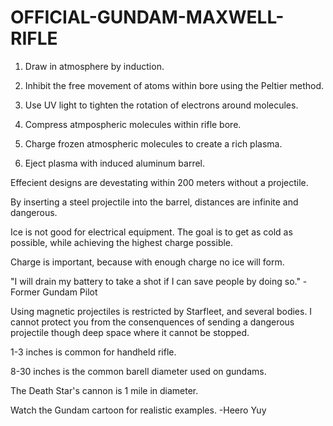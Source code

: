 # OFFICIAL-GUNDAM-MAXWELL-RIFLE

1. Draw in atmosphere by induction.

2. Inhibit the free movement of atoms within bore using the Peltier method.

3. Use UV light to tighten the rotation of electrons around molecules.

4. Compress atmpospheric molecules within rifle bore.

5. Charge frozen atmospheric molecules to create a rich plasma.

6. Eject plasma with induced aluminum barrel.

Effecient designs are devestating within 200 meters without a projectile. 

By inserting a steel projectile into the barrel, distances are infinite and dangerous.

Ice is not good for electrical equipment. The goal is to get as cold as possible, while achieving the highest charge possible.

Charge is important, because with enough charge no ice will form.

"I will drain my battery to take a shot if I can save people by doing so." -Former Gundam Pilot

Using magnetic projectiles is restricted by Starfleet, and several bodies. I cannot protect you from the consenquences of sending a dangerous projectile though deep space where it cannot be stopped.

1-3 inches is common for handheld rifle.

8-30 inches is the common barell diameter used on gundams.

The Death Star's cannon is 1 mile in diameter.

Watch the Gundam cartoon for realistic examples.
-Heero Yuy
